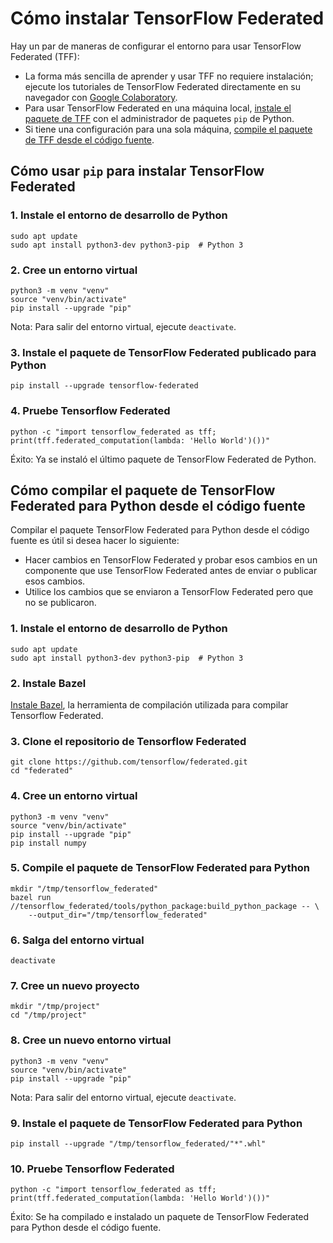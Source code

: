 # Cómo instalar TensorFlow Federated

Hay un par de maneras de configurar el entorno para usar TensorFlow Federated (TFF):

- La forma más sencilla de aprender y usar TFF no requiere instalación; ejecute los tutoriales de TensorFlow Federated directamente en su navegador con [Google Colaboratory](https://colab.research.google.com/notebooks/welcome.ipynb).
- Para usar TensorFlow Federated en una máquina local, [instale el paquete de TFF](#install-tensorflow-federated-using-pip) con el administrador de paquetes `pip` de Python.
- Si tiene una configuración para una sola máquina, [compile el paquete de TFF desde el código fuente](#build-the-tensorflow-federated-python-package-from-source).

## Cómo usar `pip` para instalar TensorFlow Federated

### 1. Instale el entorno de desarrollo de Python

<pre class="prettyprint lang-bsh">
<code class="devsite-terminal">sudo apt update</code>
<code class="devsite-terminal">sudo apt install python3-dev python3-pip  # Python 3</code>
</pre>

### 2. Cree un entorno virtual

<pre class="prettyprint lang-bsh">
<code class="devsite-terminal">python3 -m venv "venv"</code>
<code class="devsite-terminal">source "venv/bin/activate"</code>
<code class="devsite-terminal tfo-terminal-venv">pip install --upgrade "pip"</code>
</pre>

Nota: Para salir del entorno virtual, ejecute `deactivate`.

### 3. Instale el paquete de TensorFlow Federated publicado para Python

<pre class="prettyprint lang-bsh">
<code class="devsite-terminal tfo-terminal-venv">pip install --upgrade tensorflow-federated</code>
</pre>

### 4. Pruebe Tensorflow Federated

<pre class="prettyprint lang-bsh">
<code class="devsite-terminal tfo-terminal-venv">python -c "import tensorflow_federated as tff; print(tff.federated_computation(lambda: 'Hello World')())"</code>
</pre>

Éxito: Ya se instaló el último paquete de TensorFlow Federated de Python.

## Cómo compilar el paquete de TensorFlow Federated para Python desde el código fuente

Compilar el paquete TensorFlow Federated para Python desde el código fuente es útil si desea hacer lo siguiente:

- Hacer cambios en TensorFlow Federated y probar esos cambios en un componente que use TensorFlow Federated antes de enviar o publicar esos cambios.
- Utilice los cambios que se enviaron a TensorFlow Federated pero que no se publicaron.

### 1. Instale el entorno de desarrollo de Python

<pre class="prettyprint lang-bsh">
<code class="devsite-terminal">sudo apt update</code>
<code class="devsite-terminal">sudo apt install python3-dev python3-pip  # Python 3</code>
</pre>

### 2. Instale Bazel

[Instale Bazel](https://docs.bazel.build/versions/master/install.html), la herramienta de compilación utilizada para compilar Tensorflow Federated.

### 3. Clone el repositorio de Tensorflow Federated

<pre class="prettyprint lang-bsh">
<code class="devsite-terminal">git clone https://github.com/tensorflow/federated.git</code>
<code class="devsite-terminal">cd "federated"</code>
</pre>

### 4. Cree un entorno virtual

<pre class="prettyprint lang-bsh">
<code class="devsite-terminal">python3 -m venv "venv"</code>
<code class="devsite-terminal">source "venv/bin/activate"</code>
<code class="devsite-terminal tfo-terminal-venv">pip install --upgrade "pip"</code>
<code class="devsite-terminal tfo-terminal-venv">pip install numpy</code>
</pre>

### 5. Compile el paquete de TensorFlow Federated para Python

<pre class="prettyprint lang-bsh">
<code class="devsite-terminal">mkdir "/tmp/tensorflow_federated"</code>
<code class="devsite-terminal">bazel run //tensorflow_federated/tools/python_package:build_python_package -- \
    --output_dir="/tmp/tensorflow_federated"</code>
</pre>

### 6. Salga del entorno virtual

<pre class="prettyprint lang-bsh">
<code class="devsite-terminal">deactivate</code>
</pre>

### 7. Cree un nuevo proyecto

<pre class="prettyprint lang-bsh">
<code class="devsite-terminal">mkdir "/tmp/project"</code>
<code class="devsite-terminal">cd "/tmp/project"</code>
</pre>

### 8. Cree un nuevo entorno virtual

<pre class="prettyprint lang-bsh">
<code class="devsite-terminal">python3 -m venv "venv"</code>
<code class="devsite-terminal">source "venv/bin/activate"</code>
<code class="devsite-terminal tfo-terminal-venv">pip install --upgrade "pip"</code>
</pre>

Nota: Para salir del entorno virtual, ejecute `deactivate`.

### 9. Instale el paquete de TensorFlow Federated para Python

<pre class="prettyprint lang-bsh">
<code class="devsite-terminal tfo-terminal-venv">pip install --upgrade "/tmp/tensorflow_federated/"*".whl"</code>
</pre>

### 10. Pruebe Tensorflow Federated

<pre class="prettyprint lang-bsh">
<code class="devsite-terminal tfo-terminal-venv">python -c "import tensorflow_federated as tff; print(tff.federated_computation(lambda: 'Hello World')())"</code>
</pre>

Éxito: Se ha compilado e instalado un paquete de TensorFlow Federated para Python desde el código fuente.
